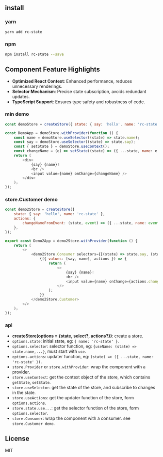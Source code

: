 ## install

### yarn

```bash
yarn add rc-state
```

### npm

```bash
npm install rc-state --save
```

## Component Feature Highlights

-   **Optimized React Context**: Enhanced performance, reduces unnecessary renderings.
-   **Selector Mechanism**: Precise state subscription, avoids redundant updates.
-   **TypeScript Support**: Ensures type safety and robustness of code.

### min demo

```javascript
const demoStore = createStore({ state: { say: 'hello', name: 'rc-state' } });

const DemoApp = demoStore.withProvider(function () {
    const name = demoStore.useSelector((state) => state.name);
    const say = demoStore.useSelector((state) => state.say);
    const { setState } = demoStore.useContext();
    const changeName = (e) => setState((state) => ({ ...state, name: e.target.value }));
    return (
        <div>
            {say} {name}!
            <br />
            <input value={name} onChange={changeName} />
        </div>
    );
});
```

### store.Customer demo

```javascript
const demo2Store = createStore({
    state: { say: 'hello', name: 'rc-state' },
    actions: {
        changeNameFromEvent: (state, event) => ({ ...state, name: event.target.value }),
    },
});

export const Demo2App = demo2Store.withProvider(function () {
    return (
        <>
            <demo2Store.Consumer selectors={[(state) => state.say, (state) => state.name]}>
                {({ values: [say, name], actions }) => {
                    return (
                        <>
                            {say} {name}!
                            <br />
                            <input value={name} onChange={actions.changeNameFromEvent} />
                        </>
                    );
                }}
            </demo2Store.Customer>
        </>
    );
});
```

### api

-   **createStore(options = {state, select?, actions?})**: create a store.
-   `options.state`: initial state, eg: `{ name: 'rc-state' }`.
-   `options.selector`: selector function, eg: `{useName: (state) => state.name,...}`, must start with `use`.
-   `options.actions`: updater function, eg: `(state) => ({ ...state, name: 'rc-state' })`.
-   `store.Provider` or `store.withProvider`: wrap the component with a provider.
-   `store.useContext`: get the context object of the store, which contains `getState`, `setState`.
-   `store.useSelector`: get the state of the store, and subscribe to changes in the state.
-   `store.useActions`: get the updater function of the store, form `options.actions`.
-   `store.state.use...`: get the selector function of the store, form `options.selector`.
-   `store.Consumer`: wrap the component with a consumer. see `store.Customer demo`.

## License

MIT
